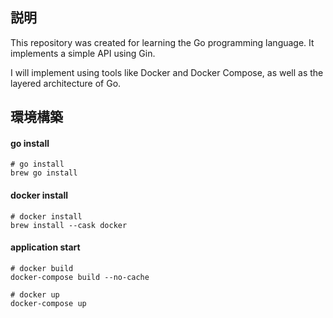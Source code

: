 ## 説明

This repository was created for learning the Go programming language. It implements a simple API using Gin.

I will implement using tools like Docker and Docker Compose, as well as the layered architecture of Go.

## 環境構築

#### go install
```
# go install
brew go install
```
#### docker install
```
# docker install
brew install --cask docker
```

#### application start

```
# docker build
docker-compose build --no-cache

# docker up
docker-compose up
```

